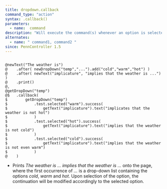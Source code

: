 ```yaml
---
title: dropdown.callback
command_type: "action"
syntax: .callback()
parameters:
  - name:  command 
description: "Will execute the command(s) whenever an option is selected from the drop-down list."
alternates:
  - name: " command1, command2 "
since: PennController 1.5
---
```


<!--more-->

<pre><code class="language-diff-javascript diff-highlight try-true">
@newText("The weather is")
@    .after( newDropDown("temp","...").add("cold","warm","hot") )
@    .after( newText("implicature", "implies that the weather is ...") )
@    .print()
@,
@getDropDown("temp")
@$   .callback(
$        getDropDown("temp")
$            .test.selected("warm").success( 
$                getText("implicature").text("implicates that the weather is not hot") 
$            )
$            .test.selected("hot").success( 
$                getText("implicature").text("implies that the weather is not cold") 
$            )
$            .test.selected("cold").success( 
$                getText("implicature").text("implies that the weather is not even warm") 
$            )
@    )
</code></pre>

+ Prints *The weather is ... implies that the weather is ...* onto the page, where the first occurrence of *...* is a drop-down list containing the options *cold*, *warm* and *hot*. Upon selection of the option, the continuation will be modified accordingly to the selected option.		
